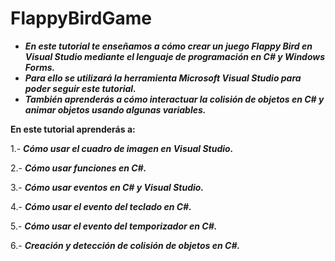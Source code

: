 # FlappyBirdGame

- **_En este tutorial te enseñamos a cómo crear un juego Flappy Bird en Visual Studio mediante el lenguaje de programación en C# y Windows Forms._**
- **_Para ello se utilizará la herramienta Microsoft Visual Studio para poder seguir este tutorial._**
- **_También aprenderás a cómo interactuar la colisión de objetos en C# y animar objetos usando algunas variables._**

**En este tutorial aprenderás a:**

1.- **_Cómo usar el cuadro de imagen en Visual Studio._**

2.- **_Cómo usar funciones en C#._**

3.- **_Cómo usar eventos en C# y Visual Studio._**

4.- **_Cómo usar el evento del teclado en C#._**

5.- **_Cómo usar el evento del temporizador en C#._**

6.- **_Creación y detección de colisión de objetos en C#._**

